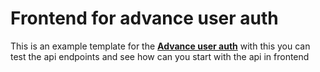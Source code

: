 # Frontend for advance user auth

This is an example template for the **[Advance user auth](https://github.com/Ctmax-ui/Advance-user-auth)** with this you can test the api endpoints and see how can you start with the api in frontend
